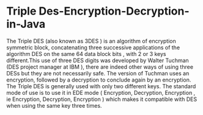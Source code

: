 # Triple Des-Encryption-Decryption-in-Java


The Triple DES (also known as 3DES ) is an algorithm of encryption symmetric block, concatenating three successive applications of the algorithm DES on the same 64 data block bits , with 2 or 3 keys different.This use of three DES digits was developed by Walter Tuchman (DES project manager at IBM ), there are indeed other ways of using three DESs but they are not necessarily safe. The version of Tuchman uses an encryption, followed by a decryption to conclude again by an encryption.  The Triple DES is generally used with only two different keys. The standard mode of use is to use it in EDE mode ( Encryption, Decryption, Encryption , ie Encryption, Decryption, Encryption ) which makes it compatible with DES when using the same key three times.
